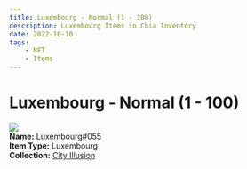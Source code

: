```yaml
---
title: Luxembourg - Normal (1 - 100)
description: Luxembourg Items in Chia Inventory
date: 2022-10-10
tags:
    - NFT
    - Items
---
```


# Luxembourg - Normal (1 - 100)
<div class="item_thumbnail">
<img loading="lazy" src="https://4edaaocielpmsvzdxwp43syhobtydmgc3ajyyrshjqs6g65y.arweave.net/4_QYAOEgi3slXI72f-zcs-HcGeBsMLYE4xGR0wl43u4"><br/>
<div><strong>Name:</strong> Luxembourg#055</div>
<div><strong>Item Type:</strong> Luxembourg</div>
<div><strong>Collection:</strong> <a href="https://www.spacescan.io/xch/nft/collection/col1lend2dcn558km4wcwta4xnkfv3xpcmlp9kyt0m909emvfxechlyqdl5ndg">City Illusion</a></div>
</div>

